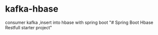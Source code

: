 # kafka-hbase
consumer kafka ,insert into hbase with spring boot
"# Spring Boot Hbase Restfull starter project" 
